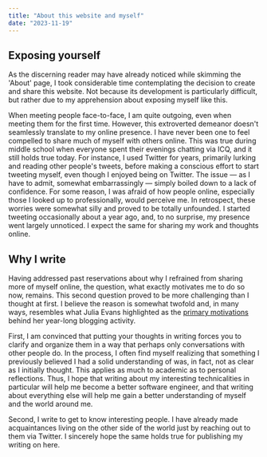```yaml
---
title: "About this website and myself"
date: "2023-11-19"
---
```


## Exposing yourself

As the discerning reader may have already noticed while skimming the
'About' page, I took considerable time contemplating the decision to
create and share this website. Not because its development is
particularly difficult, but rather due to my apprehension about exposing
myself like this. 

When meeting people face-to-face, I am quite outgoing, even when meeting
them for the first time. However, this extroverted demeanor doesn't
seamlessly translate to my online presence. I have never been one to
feel compelled to share much of myself with others online. This was true
during middle school when everyone spent their evenings chatting via
ICQ, and it still holds true today. For instance, I used Twitter for
years, primarily lurking and reading other people's tweets, before
making a conscious effort to start tweeting myself, even though I
enjoyed being on Twitter. The issue — as I have to admit, somewhat
embarrassingly — simply boiled down to a lack of confidence. For some
reason, I was afraid of how people online, especially those I looked up
to professionally, would perceive me. In retrospect, these worries were
somewhat silly and proved to be totally unfounded. I started tweeting
occasionally about a year ago, and, to no surprise, my presence went
largely unnoticed. I expect the same for sharing my work and thoughts
online.

## Why I write

Having addressed past reservations about why I refrained from sharing
more of myself online, the question, what exactly motivates me to do so
now, remains. This second question proved to be more challenging than I
thought at first. I believe the reason is somewhat twofold and, in many
ways, resembles what Julia Evans highlighted as the [primary
motivations](https://jvns.ca/blog/brag-documents/) behind her year-long
blogging activity.

First, I am convinced that putting your thoughts in writing forces you
to clarify and organize them in a way that perhaps only conversations
with other people do. In the process, I often find myself realizing that
something I previously believed I had a solid understanding of was, in
fact, not as clear as I initially thought. This applies as much to
academic as to personal reflections. Thus, I hope that writing about my
interesting technicalities in particular will help me become a better
software engineer, and that writing about everything else will help me
gain a better understanding of myself and the world around me.

Second, I write to get to know interesting people. I have already made
acquaintances living on the other side of the world just by reaching out
to them via Twitter. I sincerely hope the same holds true for publishing
my writing on here.
